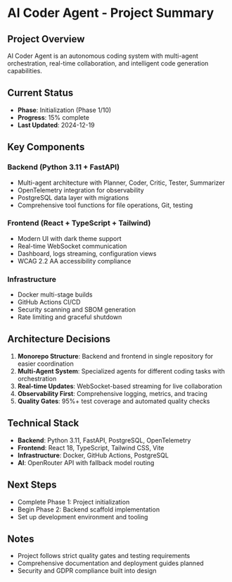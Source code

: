 # AI Coder Agent - Project Summary

## Project Overview
AI Coder Agent is an autonomous coding system with multi-agent orchestration, real-time collaboration, and intelligent code generation capabilities.

## Current Status
- **Phase**: Initialization (Phase 1/10)
- **Progress**: 15% complete
- **Last Updated**: 2024-12-19

## Key Components

### Backend (Python 3.11 + FastAPI)
- Multi-agent architecture with Planner, Coder, Critic, Tester, Summarizer
- OpenTelemetry integration for observability
- PostgreSQL data layer with migrations
- Comprehensive tool functions for file operations, Git, testing

### Frontend (React + TypeScript + Tailwind)
- Modern UI with dark theme support
- Real-time WebSocket communication
- Dashboard, logs streaming, configuration views
- WCAG 2.2 AA accessibility compliance

### Infrastructure
- Docker multi-stage builds
- GitHub Actions CI/CD
- Security scanning and SBOM generation
- Rate limiting and graceful shutdown

## Architecture Decisions
1. **Monorepo Structure**: Backend and frontend in single repository for easier coordination
2. **Multi-Agent System**: Specialized agents for different coding tasks with orchestration
3. **Real-time Updates**: WebSocket-based streaming for live collaboration
4. **Observability First**: Comprehensive logging, metrics, and tracing
5. **Quality Gates**: 95%+ test coverage and automated quality checks

## Technical Stack
- **Backend**: Python 3.11, FastAPI, PostgreSQL, OpenTelemetry
- **Frontend**: React 18, TypeScript, Tailwind CSS, Vite
- **Infrastructure**: Docker, GitHub Actions, PostgreSQL
- **AI**: OpenRouter API with fallback model routing

## Next Steps
- Complete Phase 1: Project initialization
- Begin Phase 2: Backend scaffold implementation
- Set up development environment and tooling

## Notes
- Project follows strict quality gates and testing requirements
- Comprehensive documentation and deployment guides planned
- Security and GDPR compliance built into design